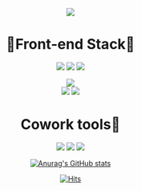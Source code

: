 
<!--
**Jung-Yup/Jung-Yup** is a ✨ _special_ ✨ repository because its `README.md` (this file) appears on your GitHub profile.

Here are some ideas to get you started:

- 🔭 I’m currently working on ...
- 🌱 I’m currently learning ...
- 👯 I’m looking to collaborate on ...
- 🤔 I’m looking for help with ...
- 💬 Ask me about ...
- 📫 How to reach me: ...
- 😄 Pronouns: ...
- ⚡ Fun fact: ...
-->
<p align="center">
  <img src="https://capsule-render.vercel.app/api?type=wave&color=A9F5BC&height=350&section=header&text=Hello i'm Jung Yup&fontColor=04B45F&fontSize=70"/>
</p>

<div align = "center">
<center>
  <h1>🌹Front-end Stack🌹</h1>
<img src="https://img.shields.io/badge/HTML5-302683?style=for-the-badge&logo=HTML5&logoColor=">
<img src="https://img.shields.io/badge/CSS-1572B6?style=for-the-badge&logo=CSS3&logoColor=white">
<img src="https://img.shields.io/badge/Javascript-F7DF1E?style=for-the-badge&logo=JavaScript&logoColor=white"></br>

<img src="https://img.shields.io/badge/Visual Studio-5C2D91?style=for-the-badge&logo=Visual Studio&logoColor=white"></br>
<img src="https://img.shields.io/badge/Git-F05032?style=for-the-badge&logo=Git&logoColor=white">
<img src="https://img.shields.io/badge/GitHub-181717?style=for-the-badge&logo=Git&logoColor=white">

  <h1>Cowork tools💫</h1>
  <img src="https://img.shields.io/badge/Slack-4A154B?style=for-the-badge&logo=Slack&logoColor=white">
   <img src="https://img.shields.io/badge/Adobe Photoshop-31A8FF?style=for-the-badge&logo=Adobe Photoshop&logoColor=white">
    <img src="https://img.shields.io/badge/Gather-004E81?style=for-the-badge&logo=gather&logoColor=white">


[![Anurag's GitHub stats](https://github-readme-stats.vercel.app/api?username=Jung-Yup&show_icons=true&theme=radical)](https://github.com/anuraghazra/github-readme-stats)

[![Hits](https://hits.seeyoufarm.com/api/count/incr/badge.svg?url=https%3A%2F%2Fgithub.com%2FJung-Yup&count_bg=%23EFAFEE&title_bg=%23CF5D65&icon=&icon_color=%23FFC7F0&title=hits&edge_flat=false)](https://github.com/Jung-Yup)
</div>
